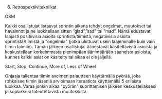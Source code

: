 6. Retrospektiivitekniikat

GSM

Kaikki osallistujat listaavat sprintin aikana tehdyt ongelmat, muutokset tai havainnot ja ne luokitellaan sitten “glad”,”sad” tai ”mad”. Nämä edustavat laajasti positiivisia asioita sprintistä/tiimistä, negatiivisia asioita sprintistä/tiimistä ja "ongelmia" (jotka ulottuvat usein laajemmalle kuin vain tiimin toimiin). Tämän jälkeen osallistujat äänestävät käsiteltävistä asioista ja keskustellaan korkeimmasta pienimpään äänimäärään saaneista asioista, kunnes kaikki asiat on käsitelty tai aikaa ei ole jäljellä.


Start, Stop, Continue, More of, Less of Wheel

Ohjaaja tallentaa tiimin avoimen palautteen käyttämällä pyörää, joka rohkaisee tiimin jäseniä arvioimaan iteraatiota käyttämällä 5  erilaista luokkaa. Varaa jonkin aikaa "pyörän" suorittamisen jälkeen keskustellaksesi ja sopiaksesi toteutettavista muutoksista.
